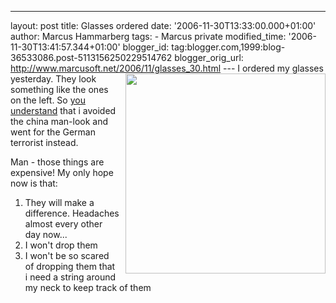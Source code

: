 ---
layout: post
title: Glasses ordered
date: '2006-11-30T13:33:00.000+01:00'
author: Marcus Hammarberg
tags: - Marcus
private
modified_time: '2006-11-30T13:41:57.344+01:00'
blogger_id: tag:blogger.com,1999:blog-36533086.post-5113156250229514762
blogger_orig_url: http://www.marcusoft.net/2006/11/glasses_30.html ---
[<img
src="http://www.silhouette.com/imperia/md/images/b2c/publicrelations/news/2005/nasa/partnerschaft/tma_space_close_3_2.jpg"
style="FLOAT: right; MARGIN: 0px 0px 10px 10px; WIDTH: 320px; CURSOR: hand"
data-border="0" />](http://www.silhouette.com/imperia/md/images/b2c/publicrelations/news/2005/nasa/partnerschaft/tma_space_close_3_2.jpg)
I ordered my glasses yesterday. They look something like the ones on the
left. So [you
understand](http://marcushammarberg.blogspot.com/2006/11/glasses.html)
that i avoided the china man-look and went for the German terrorist
instead.

Man - those things are expensive! My only hope now is that:

1.  They will make a difference. Headaches almost every other day now...
2.  I won't drop them
3.  I won't be so scared of dropping them that i need a string around my
    neck to keep track of them
